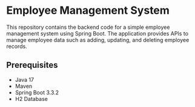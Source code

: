 # Employee Management System

This repository contains the backend code for a simple employee management system using Spring Boot. The application provides APIs to manage employee data such as adding, updating, and deleting employee records.

## Prerequisites

- Java 17
- Maven
- Spring Boot 3.3.2
- H2 Database

